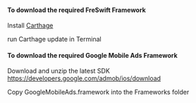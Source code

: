 #### To download the required FreSwift Framework

Install [Carthage](https://github.com/Carthage/Carthage)  
 
run Carthage update in Terminal

#### To download the required Google Mobile Ads Framework

Download and unzip the latest SDK 
https://developers.google.com/admob/ios/download

Copy GoogleMobileAds.framework into the Frameworks folder

